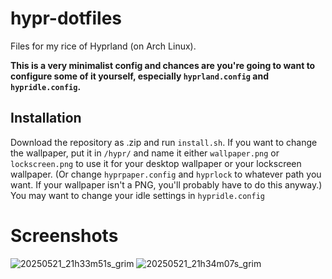 # hypr-dotfiles
Files for my rice of Hyprland (on Arch Linux).

**This is a very minimalist config and chances are you're going to want to configure some of it yourself, especially `hyprland.config` and `hypridle.config`.**
## Installation
Download the repository as .zip and run `install.sh`. 
If you want to change the wallpaper, put it in `/hypr/` and name it either `wallpaper.png` or `lockscreen.png` to use it for your desktop wallpaper or your lockscreen wallpaper. (Or change `hyprpaper.config` and `hyprlock` to whatever path you want. If your wallpaper isn't a PNG, you'll probably have to do this anyway.)
You may want to change your idle settings in `hypridle.config`
# Screenshots
![20250521_21h33m51s_grim](https://github.com/user-attachments/assets/300fe23b-e80b-4492-b48b-d4d72c380498)
![20250521_21h34m07s_grim](https://github.com/user-attachments/assets/1a9d7671-368d-4991-a8da-39a1b51a0bf1)
